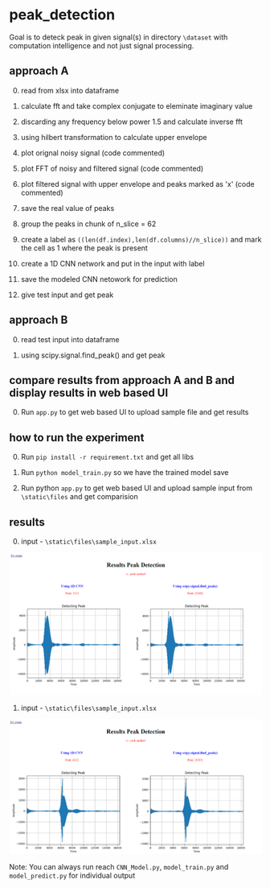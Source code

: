 # peak_detection

Goal is to deteck peak in given signal(s) in directory `\dataset` with computation intelligence and not just signal processing.

## approach A

0. read from xlsx into dataframe

1. calculate fft and take complex conjugate to eleminate imaginary value

2. discarding any frequency below power 1.5 and calculate inverse fft

3. using hilbert transformation to calculate upper envelope

4. plot orignal noisy signal (code commented)

5. plot FFT of noisy and filtered signal (code commented)

6. plot filtered signal with upper envelope and peaks marked as 'x' (code commented)

7. save the real value of peaks 

8. group the peaks in chunk of n_slice = 62

9. create a label as `((len(df.index),len(df.columns)//n_slice))` and mark the cell as 1 where the peak is present

10. create a 1D CNN network and put in the input with label

11. save the modeled CNN netowork for prediction

12. give test input and get peak


## approach B

0. read test input into dataframe

1. using scipy.signal.find_peak() and get peak


## compare results from approach A and B and display results in web based UI

0. Run `app.py` to get web based UI to upload sample file and  get results


## how to run the experiment

0. Run `pip install -r requirement.txt` and get all libs

1. Run `python model_train.py` so we have the trained model save

2. Run python `app.py` to get web based UI and upload sample input from `\static\files` and get comparision

## results

0. input - `\static\files\sample_input.xlsx`

![image](https://github.com/i-am-mandar/peak_detection/blob/mandar/results/result_sample_input_001.png)


1. input - `\static\files\sample_input.xlsx`

![image](https://github.com/i-am-mandar/peak_detection/blob/mandar/results/result_sample_input_002.png)

Note: You can always run reach `CNN_Model.py`, `model_train.py` and `model_predict.py` for individual output 
